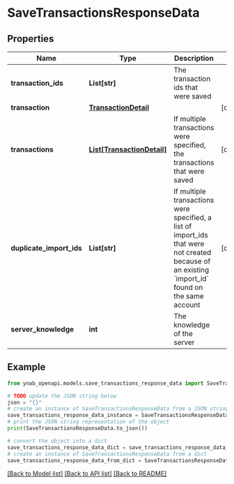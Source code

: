 # SaveTransactionsResponseData


## Properties

Name | Type | Description | Notes
------------ | ------------- | ------------- | -------------
**transaction_ids** | **List[str]** | The transaction ids that were saved | 
**transaction** | [**TransactionDetail**](TransactionDetail.md) |  | [optional] 
**transactions** | [**List[TransactionDetail]**](TransactionDetail.md) | If multiple transactions were specified, the transactions that were saved | [optional] 
**duplicate_import_ids** | **List[str]** | If multiple transactions were specified, a list of import_ids that were not created because of an existing &#x60;import_id&#x60; found on the same account | [optional] 
**server_knowledge** | **int** | The knowledge of the server | 

## Example

```python
from ynab_openapi.models.save_transactions_response_data import SaveTransactionsResponseData

# TODO update the JSON string below
json = "{}"
# create an instance of SaveTransactionsResponseData from a JSON string
save_transactions_response_data_instance = SaveTransactionsResponseData.from_json(json)
# print the JSON string representation of the object
print(SaveTransactionsResponseData.to_json())

# convert the object into a dict
save_transactions_response_data_dict = save_transactions_response_data_instance.to_dict()
# create an instance of SaveTransactionsResponseData from a dict
save_transactions_response_data_from_dict = SaveTransactionsResponseData.from_dict(save_transactions_response_data_dict)
```
[[Back to Model list]](../README.md#documentation-for-models) [[Back to API list]](../README.md#documentation-for-api-endpoints) [[Back to README]](../README.md)


